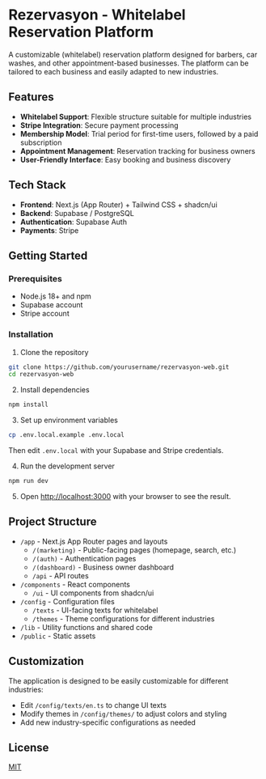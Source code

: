 # Rezervasyon - Whitelabel Reservation Platform

A customizable (whitelabel) reservation platform designed for barbers, car washes, and other appointment-based businesses. The platform can be tailored to each business and easily adapted to new industries.

## Features

- **Whitelabel Support**: Flexible structure suitable for multiple industries
- **Stripe Integration**: Secure payment processing
- **Membership Model**: Trial period for first-time users, followed by a paid subscription
- **Appointment Management**: Reservation tracking for business owners
- **User-Friendly Interface**: Easy booking and business discovery

## Tech Stack

- **Frontend**: Next.js (App Router) + Tailwind CSS + shadcn/ui
- **Backend**: Supabase / PostgreSQL
- **Authentication**: Supabase Auth
- **Payments**: Stripe

## Getting Started

### Prerequisites

- Node.js 18+ and npm
- Supabase account
- Stripe account

### Installation

1. Clone the repository
```bash
git clone https://github.com/yourusername/rezervasyon-web.git
cd rezervasyon-web
```

2. Install dependencies
```bash
npm install
```

3. Set up environment variables
```bash
cp .env.local.example .env.local
```
Then edit `.env.local` with your Supabase and Stripe credentials.

4. Run the development server
```bash
npm run dev
```

5. Open [http://localhost:3000](http://localhost:3000) with your browser to see the result.

## Project Structure

- `/app` - Next.js App Router pages and layouts
  - `/(marketing)` - Public-facing pages (homepage, search, etc.)
  - `/(auth)` - Authentication pages
  - `/(dashboard)` - Business owner dashboard
  - `/api` - API routes
- `/components` - React components
  - `/ui` - UI components from shadcn/ui
- `/config` - Configuration files
  - `/texts` - UI-facing texts for whitelabel
  - `/themes` - Theme configurations for different industries
- `/lib` - Utility functions and shared code
- `/public` - Static assets

## Customization

The application is designed to be easily customizable for different industries:

- Edit `/config/texts/en.ts` to change UI texts
- Modify themes in `/config/themes/` to adjust colors and styling
- Add new industry-specific configurations as needed

## License

[MIT](https://choosealicense.com/licenses/mit/)
